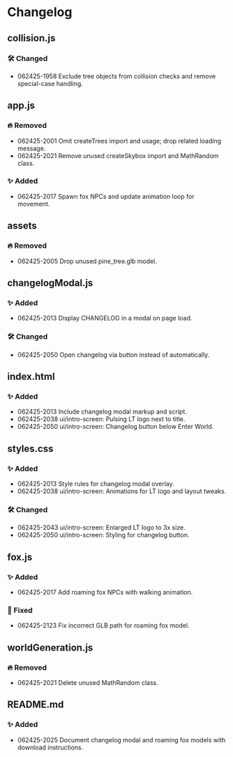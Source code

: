 # Changelog

## collision.js
### 🛠 Changed
- 062425-1958 Exclude tree objects from collision checks and remove special-case handling.

## app.js
### 🔥 Removed
- 062425-2001 Omit createTrees import and usage; drop related loading message.
- 062425-2021 Remove unused createSkybox import and MathRandom class.

### ✨ Added
- 062425-2017 Spawn fox NPCs and update animation loop for movement.

## assets
### 🔥 Removed
- 062425-2005 Drop unused pine_tree.glb model.

## changelogModal.js
### ✨ Added
- 062425-2013 Display CHANGELOG in a modal on page load.
### 🛠 Changed
- 062425-2050 Open changelog via button instead of automatically.

## index.html
### ✨ Added
- 062425-2013 Include changelog modal markup and script.
- 062425-2038 ui/intro-screen: Pulsing LT logo next to title.
- 062425-2050 ui/intro-screen: Changelog button below Enter World.

## styles.css
### ✨ Added
- 062425-2013 Style rules for changelog modal overlay.
- 062425-2038 ui/intro-screen: Animations for LT logo and layout tweaks.
### 🛠 Changed
- 062425-2043 ui/intro-screen: Enlarged LT logo to 3x size.
- 062425-2050 ui/intro-screen: Styling for changelog button.

## fox.js
### ✨ Added
- 062425-2017 Add roaming fox NPCs with walking animation.
### 🐛 Fixed
- 062425-2123 Fix incorrect GLB path for roaming fox model.

## worldGeneration.js
### 🔥 Removed
- 062425-2021 Delete unused MathRandom class.

## README.md
### ✨ Added
- 062425-2025 Document changelog modal and roaming fox models with download instructions.


